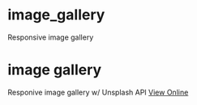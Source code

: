 # image_gallery
Responsive image gallery

# image gallery
Responive image gallery w/ Unsplash API
[View Online](https://codemax999.github.io/image_gallery/)